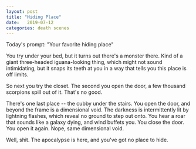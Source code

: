 ```yaml
---
layout: post
title: "Hiding Place"
date:   2019-07-12
categories: death scenes
---
```

Today's prompt: "Your favorite hiding place"

You try under your bed, but it turns out there's a monster there. Kind of a giant three-headed iguana-looking thing, which might not sound intimidating, but it snaps its teeth at you in a way that tells you this place is off limits.

So next you try the closet. The second you open the door, a few thousand scorpions spill out of it. That's no good.

There's one last place -- the cubby under the stairs. You open the door, and beyond the frame is a dimensional void. The darkness is intermittently lit by lightning flashes, which reveal no ground to step out onto. You hear a roar that sounds like a galaxy dying, and wind buffets you. You close the door. You open it again. Nope, same dimensional void.

Well, shit. The apocalypse is here, and you've got no place to hide.
